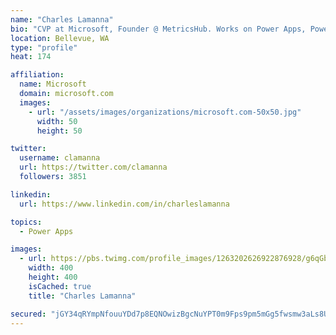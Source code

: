 ```yaml
---
name: "Charles Lamanna"
bio: "CVP at Microsoft, Founder @ MetricsHub. Works on Power Apps, Power Automate, Power Virtual Agent, Common Data Service and Dynamics 365."
location: Bellevue, WA
type: "profile"
heat: 174

affiliation:
  name: Microsoft
  domain: microsoft.com
  images:
    - url: "/assets/images/organizations/microsoft.com-50x50.jpg"
      width: 50
      height: 50

twitter:
  username: clamanna
  url: https://twitter.com/clamanna
  followers: 3851

linkedin:
  url: https://www.linkedin.com/in/charleslamanna

topics:
  - Power Apps

images:
  - url: https://pbs.twimg.com/profile_images/1263202626922876928/g6qGbHZ-_400x400.jpg
    width: 400
    height: 400
    isCached: true
    title: "Charles Lamanna"

secured: "jGY34qRYmpNfouuYDd7p8EQNOwizBgcNuYPT0m9Fps9pm5mGg5fwsmw3aLs8UOx100TqkowpNNihG/sJRR9vWKd8EoPJJ++/9rIPQU8HuxfHpWHTW51AqnluKtq+5W2tEsDPui1cZjFYKqrGenmMgSMslIyMQorCeIiPxxfGNHBL4BE+TPu0jWrC87GXX4Q/8CYwtap3INXhO+UYevlsLuGantbi1nMXmQXQOU13gCiPndFMRPfAwjWzmbO5G7Kbx24kWKW2511Fb0L6zNqEBXP2BDD5/71UsclceFRrvIBBddOb5uWnu8AmEwmdX5MecStxUIRLgoEKMFexJXbHKZOOqD+QE+oQG4tRZfMyHgr9ahW5H9WoZijAK9Gv76hPUO5F7GBw+EkTLRi45J5FhGVuNOXgpo3GWqnma5/Bssw=;URA4wveF88B5cjxqdkPyCA=="
---
```


